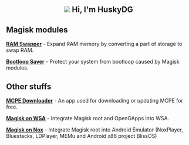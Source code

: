 <h2 align="center"><b><img src="http://avatars.githubusercontent.com/u/84650617?s=48&v=4"/> Hi, I'm HuskyDG</b></h2>

## Magisk modules

[**RAM Swapper**](https://github.com/HuskyDG/Magisk_RAM_Swapper) - Expand RAM memory by converting a part of storage to swap RAM.

[**Bootloop Saver**](https://github.com/HuskyDG/Magisk_BootloopSaver) - Protect your system from bootloop caused by Magisk modules.

## Other stuffs

[**MCPE Downloader**](./mcdownload) - An app used for downloading or updating MCPE for free.

[**Magisk on WSA**](./magiskonwsa) - Integrate Magisk root and OpenGApps into WSA.

[**Magisk on Nox**](./magiskonnox) - Integrate Magisk root into Android Emulator (NoxPlayer, Bluestacks, LDPlayer, MEMu and Android x86 project BlissOS)
